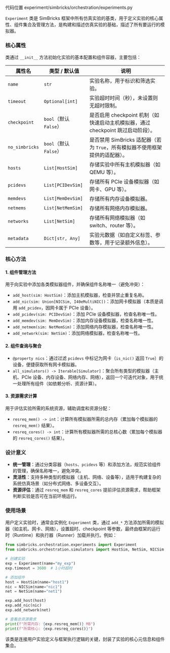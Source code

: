 代码位置 experiment/simbricks/orchestration/experiments.py

`Experiment` 类是 SimBricks 框架中所有仿真实验的基类，用于定义实验的核心属性、组件集合及管理方法，是构建和描述仿真实验的基础，描述了所有要运行的模拟器。



### **核心属性**

类通过 `__init__` 方法初始化实验的基本配置和组件容器，主要包括：

| 属性名         | 类型 / 默认值          | 说明                                                         |
| -------------- | ---------------------- | ------------------------------------------------------------ |
| `name`         | `str`                  | 实验名称，用于标识和筛选实验。                               |
| `timeout`      | `Optional[int]`        | 实验超时时间（秒），未设置则无超时限制。                     |
| `checkpoint`   | `bool`（默认 `False`） | 是否启用 checkpoint 机制（如快速启动主机模拟器，通过 checkpoint 跳过启动阶段）。 |
| `no_simbricks` | `bool`（默认 `False`） | 是否禁用 SimBricks 适配器（若为 `True`，所有模拟器不使用框架提供的适配器）。 |
| `hosts`        | `List[HostSim]`        | 存储实验中所有主机模拟器（如 QEMU 等）。                     |
| `pcidevs`      | `List[PCIDevSim]`      | 存储所有 PCIe 设备模拟器（如网卡、GPU 等）。                 |
| `memdevs`      | `List[MemDevSim]`      | 存储所有内存设备模拟器。                                     |
| `netmems`      | `List[NetMemSim]`      | 存储所有网络内存模拟器。                                     |
| `networks`     | `List[NetSim]`         | 存储所有网络模拟器（如 switch、router 等）。                 |
| `metadata`     | `Dict[str, Any]`       | 实验元数据（如自定义标签、参数等，用于记录额外信息）。       |



### **核心方法**

#### 1. 组件管理方法

用于向实验中添加各类模拟器组件，并确保组件名称唯一（避免冲突）：

- `add_host(sim: HostSim)`：添加主机模拟器，检查并禁止重复名称。
- `add_nic(sim: Union[NICSim, I40eMultiNIC])`：添加网卡模拟器（本质是调用 `add_pcidev`，因网卡属于 PCIe 设备）。
- `add_pcidev(sim: PCIDevSim)`：添加 PCIe 设备模拟器，检查名称唯一性。
- `add_memdev(sim: MemDevSim)`：添加内存设备模拟器，检查名称唯一性。
- `add_netmem(sim: NetMemSim)`：添加网络内存模拟器，检查名称唯一性。
- `add_network(sim: NetSim)`：添加网络模拟器，检查名称唯一性。

#### 2. 组件查询与聚合

- `@property nics`：通过过滤 `pcidevs` 中标记为网卡（`is_nic()` 返回 `True`）的设备，便捷获取所有网卡模拟器。
- `all_simulators() -> Iterable[Simulator]`：聚合所有类型的模拟器（主机、PCIe 设备、内存设备、网络内存、网络），返回一个可迭代对象，用于统一处理所有组件（如依赖分析、资源计算）。

#### 3. 资源需求计算

用于评估实验所需的系统资源，辅助调度和资源分配：

- `resreq_mem() -> int`：计算所有模拟器所需的总内存（累加每个模拟器的 `resreq_mem()` 结果）。
- `resreq_cores() -> int`：计算所有模拟器所需的总核心数（累加每个模拟器的 `resreq_cores()` 结果）。



### **设计意义**

- **统一管理**：通过分类容器（`hosts`、`pcidevs` 等）和添加方法，规范实验组件的管理，确保名称唯一，避免冲突。
- **灵活性**：支持多种类型的模拟器（主机、网络、设备等），适用于构建复杂的系统仿真场景（如分布式网络、多设备交互）。
- **资源评估**：通过 `resreq_mem` 和 `resreq_cores` 提前评估资源需求，帮助框架判断实验是否可在当前环境运行。



### **使用场景**

用户定义实验时，通常会实例化 `Experiment` 类，通过 `add_*` 方法添加所需的模拟器（如主机、网卡、网络），设置超时、checkpoint 等参数，最终由框架的运行时（Runtime）和执行器（Runner）加载并执行。例如：

```python
from simbricks.orchestration.experiments import Experiment
from simbricks.orchestration.simulators import HostSim, NetSim, NICSim

# 创建实验
exp = Experiment(name="my_exp")
exp.timeout = 3600  # 1小时超时

# 添加组件
host = HostSim(name="host1")
nic = NICSim(name="nic1")
net = NetSim(name="net1")

exp.add_host(host)
exp.add_nic(nic)
exp.add_network(net)

# 查看总资源需求
print(f"所需内存: {exp.resreq_mem()} MB")
print(f"所需核心: {exp.resreq_cores()}")
```

该类是连接用户实验定义与框架执行逻辑的关键，封装了实验的核心元信息和组件集合。